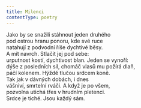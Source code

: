 ```yaml
---
title: Milenci
contentType: poetry
---
```


<section>

Jako by se snažili stáhnout jeden druhého  
pod ostrou hranu ponoru, kde své ruce  
natahují z podvodní říše dychtivé běsy.  
A mít navrch. Stlačit jej pod sebe:  
urputnost kostí, dychtivost blan. Jeden se vynoří:  
dýše z posledních sil, chomáč vlasů mu požírá dlaň,  
páčí kolenem. Hýždě tlučou srdcem koně.  
Tak jak v dávných dobách, i dnes  
vášniví, smrtelní rváči. A když je po všem,  
pozvolna utichá třes v hrudním pletenci.  
Srdce je tiché. Jsou každý sám.

</section>
